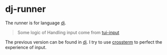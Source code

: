 # dj-runner
The runner is for language [dj](https://gitee.com/ZerAx/dj-rs).

> Some logic of Handling input come from [tui-input](https://docs.rs/tui-input/)

The previous version can be found in [dj](https://gitee.com/ZerAx/dj-rs/tree/master/examples/runner). I try to use [crossterm](https://docs.rs/crossterm) to perfect the experience of input.